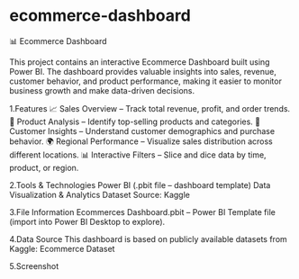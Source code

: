 # ecommerce-dashboard
📊 Ecommerce Dashboard

This project contains an interactive Ecommerce Dashboard built using Power BI. The dashboard provides valuable insights into sales, revenue, customer behavior, and product performance, making it easier to monitor business growth and make data-driven decisions.

1.Features
📈 Sales Overview – Track total revenue, profit, and order trends.
🛒 Product Analysis – Identify top-selling products and categories.
👥 Customer Insights – Understand customer demographics and purchase behavior.
🌍 Regional Performance – Visualize sales distribution across different locations.
📊 Interactive Filters – Slice and dice data by time, product, or region.

2.Tools & Technologies
Power BI (.pbit file – dashboard template)
Data Visualization & Analytics
Dataset Source: Kaggle

3.File Information
Ecommerces Dashboard.pbit – Power BI Template file (import into Power BI Desktop to explore).

4.Data Source
This dashboard is based on publicly available datasets from Kaggle:
Ecommerce Dataset

5.Screenshot
